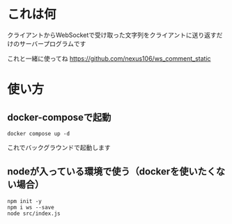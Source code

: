 # これは何
クライアントからWebSocketで受け取った文字列をクライアントに送り返すだけのサーバープログラムです

これと一緒に使ってね
https://github.com/nexus106/ws_comment_static

# 使い方
## docker-composeで起動
```
docker compose up -d
```
これでバックグラウンドで起動します

## nodeが入っている環境で使う（dockerを使いたくない場合）
```
npm init -y
npm i ws --save
node src/index.js
```